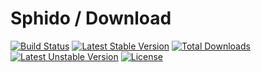 # Sphido / Download

[![Build Status](https://travis-ci.org/sphido/download.svg?branch=master)](https://travis-ci.org/sphido/download) [![Latest Stable Version](https://poser.pugx.org/sphido/download/v/stable.svg)](https://packagist.org/packages/sphido/download) [![Total Downloads](https://poser.pugx.org/sphido/download/downloads.svg)](https://packagist.org/packages/sphido/download) [![Latest Unstable Version](https://poser.pugx.org/sphido/download/v/unstable.svg)](https://packagist.org/packages/sphido/download) [![License](https://poser.pugx.org/sphido/download/license.svg)](https://packagist.org/packages/sphido/download)

